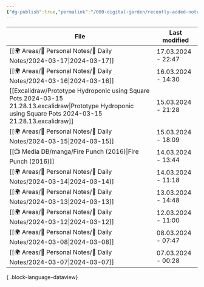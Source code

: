 ```yaml
---
{"dg-publish":true,"permalink":"/000-digital-garden/recently-added-notes/","dgPassFrontmatter":true,"noteIcon":"3","created":"2023-12-14T09:08:44.430+05:30","updated":"2023-12-14T09:12:52.432+05:30"}
---
```


| File                                                                                                                                                           | Last modified      |
| -------------------------------------------------------------------------------------------------------------------------------------------------------------- | ------------------ |
| [[🌍 Areas/📧 Personal Notes/📓 Daily Notes/2024-03-17\|2024-03-17]]                                                                                        | 17.03.2024 - 22:47 |
| [[🌍 Areas/📧 Personal Notes/📓 Daily Notes/2024-03-16\|2024-03-16]]                                                                                        | 16.03.2024 - 14:30 |
| [[Excalidraw/Prototype Hydroponic using Square Pots 2024-03-15 21.28.13.excalidraw\|Prototype Hydroponic using Square Pots 2024-03-15 21.28.13.excalidraw]] | 15.03.2024 - 21:28 |
| [[🌍 Areas/📧 Personal Notes/📓 Daily Notes/2024-03-15\|2024-03-15]]                                                                                        | 15.03.2024 - 18:09 |
| [[📺 Media DB/manga/Fire Punch (2016)\|Fire Punch (2016)]]                                                                                                  | 14.03.2024 - 13:44 |
| [[🌍 Areas/📧 Personal Notes/📓 Daily Notes/2024-03-14\|2024-03-14]]                                                                                        | 14.03.2024 - 11:18 |
| [[🌍 Areas/📧 Personal Notes/📓 Daily Notes/2024-03-13\|2024-03-13]]                                                                                        | 13.03.2024 - 14:48 |
| [[🌍 Areas/📧 Personal Notes/📓 Daily Notes/2024-03-12\|2024-03-12]]                                                                                        | 12.03.2024 - 11:00 |
| [[🌍 Areas/📧 Personal Notes/📓 Daily Notes/2024-03-08\|2024-03-08]]                                                                                        | 08.03.2024 - 07:47 |
| [[🌍 Areas/📧 Personal Notes/📓 Daily Notes/2024-03-07\|2024-03-07]]                                                                                        | 07.03.2024 - 00:28 |

{ .block-language-dataview}